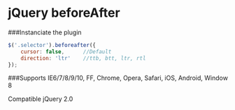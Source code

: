 # jQuery beforeAfter 

###Instanciate the plugin
```javascript
$('.selector').beforeafter({
    cursor: false,		//Default
	direction: 'ltr'	//ttb, btt, ltr, rtl
});
```


###Supports
IE6/7/8/9/10, FF, Chrome, Opera, Safari, iOS, Android, Window 8

Compatible jQuery 2.0

